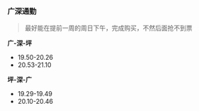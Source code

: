 ### 广深通勤

> 最好能在提前一周的周日下午，完成购买，不然后面抢不到票

**广-深-坪**

- 19.50-20.26
- 20.53-21.10

**坪-深-广**

- 19.29-19.49
- 20.10-20.46







